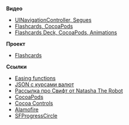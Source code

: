 **Видео**

- [UINavigationController, Segues](https://youtu.be/lZOJidkPzBk)
- [Flashcards, CocoaPods](https://youtu.be/OUWOXoSu_4c)
- [Flashcards Deck, CocoaPods, Animations](https://youtu.be/PBG094ruq54)

**Проект**

- [Flashcards](https://github.com/m4rr/MosCoding/tree/master/Flashcards)

**Ссылки**

- [Easing functions](http://easings.net)
- [JSON с курсами валют](https://api.fixer.io/latest?base=usd)
- [Рассылка про Свифт от Natasha The Robot](https://swiftnews.curated.co)
- [CocoaPods](https://cocoapods.org)
- [Cocoa Controls](https://www.cocoacontrols.com/)
- [Alamofire](https://github.com/Alamofire/Alamofire)
- [SFProgressCircle](https://github.com/sfcd/SFProgressCircle)
